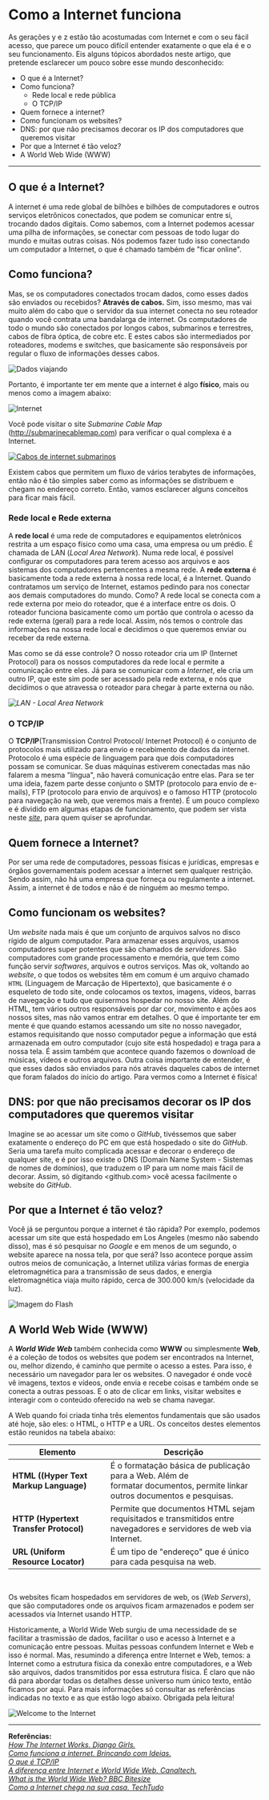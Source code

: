 # Como a Internet funciona

As gerações y e z estão tão acostumadas com Internet e com o seu fácil acesso, que parece um pouco difícil entender exatamente o que ela é e o seu funcionamento. Eis alguns tópicos abordados neste artigo, que pretende esclarecer um pouco sobre esse mundo desconhecido:

- O que é a Internet?
- Como funciona?
    - Rede local e rede pública
    - O TCP/IP
- Quem fornece a internet?
- Como funcionam os websites?
- DNS: por que não precisamos decorar os IP dos computadores que queremos visitar
- Por que a Internet é tão veloz?
- A World Web Wide (WWW)

***

## O que é a Internet?

A internet é uma rede global de bilhões e bilhões de computadores e outros serviços eletrônicos conectados, que podem se comunicar entre si, trocando dados digitais. Como sabemos, com a Internet podemos acessar uma pilha de informações, se conectar com pessoas de todo lugar do mundo e muitas outras coisas. Nós podemos fazer tudo isso conectando um computador a Internet, o que é chamado também de "ficar online".

## Como funciona?
 Mas, se os computadores conectados trocam dados, como esses dados são enviados ou recebidos? **Através de cabos.** Sim, isso mesmo, mas vai muito além do cabo que o servidor da sua internet conecta no seu roteador quando você contrata uma bandalarga de internet. Os computadores de todo o mundo são conectados por longos cabos, submarinos e terrestres, cabos de fibra óptica, de cobre etc. E estes cabos são intermediados por roteadores, modems e switches, que basicamente são responsáveis por regular o fluxo de informações desses cabos.

 ![Dados viajando](assets/dados-viajando.gif "Fluxo de dados")

Portanto, é importante ter em mente que a internet é algo **físico**, mais ou menos como a imagem abaixo:

![Internet](assets/internet.png "Internet - Representação esquemática")

Você pode visitar o site *Submarine Cable Map* (<http://submarinecablemap.com>) para verificar o qual complexa é a Internet.

[![Cabos de internet submarinos](assets/internet-cables.png "Mapa de cabos de internet submarinos")](https://www.submarinecablemap.com/)

Existem cabos que permitem um fluxo de vários terabytes de informações, então não é tão simples saber como as informações se distribuem e chegam no endereço correto. Então, vamos esclarecer alguns conceitos para ficar mais fácil.

### Rede local e Rede externa
A **rede local** é uma rede de computadores e equipamentos eletrônicos restrita a um espaço físico como uma casa, uma empresa ou um prédio. É chamada de LAN (*Local Area Network*). Numa rede local, é possível configurar os computadores para terem acesso aos arquivos e aos sistemas dos computadores pertencentes a mesma rede.
A **rede externa** é basicamente toda a rede externa à nossa rede local, é a Internet. Quando contratamos um serviço de Internet, estamos pedindo para nos conectar aos demais computadores do mundo.
Como? A rede local se conecta com a rede externa por meio do roteador, que é a interface entre os dois. O roteador funciona basicamente como um portão que controla o acesso da rede externa (geral) para a rede local. Assim, nós temos o controle das informações na nossa rede local e decidimos o que queremos enviar ou receber da rede externa.

Mas como se dá esse controle? O nosso roteador cria um IP (Internet Protocol) para os nossos computadores da rede local e permite a comunicação entre eles. Já para se comunicar com a *Internet*, ele cria um outro IP, que este sim pode ser acessado pela rede externa, e nós que decidimos o que atravessa o roteador para chegar à parte externa ou não.

*![LAN - Local Area Network](assets/LAN.jpg "LAN Local Area Netwok")*


### O TCP/IP
O **TCP/IP**(Transmission Control Protocol/ Internet Protocol) é o conjunto de protocolos mais utilizado para envio e recebimento de dados da internet. Protocolo é uma espécie de linguagem para que dois computadores possam se comunicar. Se duas máquinas estiverem conectadas mas não falarem a mesma "língua", não haverá comunicação entre elas. Para se ter uma ideia, fazem parte desse conjunto o SMTP (protocolo para envio de e-mails), FTP (protocolo para envio de arquivos) e o famoso HTTP (protocolo para navegação na web, que veremos mais a frente).
 É um pouco complexo e é dividido em algumas etapas de funcionamento, que podem ser vista neste *[site](https://www.citisystems.com.br/protocolo-tcp-ip/ "Entenda como Funciona o Protocolo TCP-IP")*, para quem quiser se aprofundar.

## Quem fornece a Internet?
Por ser uma rede de computadores, pessoas físicas e jurídicas, empresas e órgãos governamentais podem acessar a internet sem qualquer restrição. Sendo assim, não há uma empresa que forneça ou regulamente a internet. Assim, a internet é de todos e não é de ninguém ao mesmo tempo.

## Como funcionam os websites?
Um *website* nada mais é que um conjunto de arquivos salvos no disco rígido de algum computador. Para armazenar esses arquivos, usamos computadores super potentes  que são chamados de *servidores*. São computadores com grande processamento e memória, que tem como função servir *softwares*, arquivos e outros serviços. Mas ok, voltando ao *website*, o que todos os websites têm em comum é um arquivo chamado `HTML` (Linguagem de Marcação de Hipertexto), que basicamente é o esqueleto de todo site, onde colocamos os textos, imagens, vídeos, barras de navegação e tudo que quisermos hospedar no nosso site.
Além do HTML, tem vários outros responsáveis por dar cor, movimento e ações aos nossos sites, mas não vamos entrar em detalhes.
O que é importante ter em mente é que quando estamos acessando um site no nosso navegador, estamos requisitando que nosso computador pegue a informação que está armazenada em outro computador (cujo site está hospedado) e traga para a nossa tela. É assim também que acontece quando fazemos o download de músicas, vídeos e outros arquivos. 
Outra coisa importante de entender, é que esses dados são enviados para nós através daqueles cabos de internet que foram falados do início do artigo. Para vermos como a Internet é física!

## DNS: por que não precisamos decorar os IP dos computadores que queremos visitar
Imagine se ao acessar um site como o *GitHub*, tivéssemos que saber exatamente o endereço do PC em que está hospedado o site do *GitHub*. Seria uma tarefa muito complicada acessar e decorar o endereço de qualquer site, e é por isso existe o DNS (Domain Name System - Sistemas de nomes de domínios), que traduzem o IP para um nome mais fácil de decorar. Assim, só digitando <github.com> você acessa facilmente o website do *GitHub*.

## Por que a Internet é tão veloz?
Você já se perguntou porque a internet é tão rápida? Por exemplo, podemos acessar um site que está hospedado em Los Angeles (mesmo não sabendo disso), mas é só pesquisar no *Google* e em menos de um segundo, o website aparece na nossa tela, por que será? Isso acontece porque assim outros meios de comunicação, a Internet utiliza várias formas de energia eletromagnética para a transmissão de seus dados, e energia eletromagnética viaja muito rápido, cerca de 300.000 km/s (velocidade da luz).

![Imagem do Flash](assets/flash.gif "Flash")


## A World Web Wide (WWW)
A ***World Wide Web*** também conhecida como **WWW** ou simplesmente **Web**, é a coleção de todos os websites que podem ser encontrados na Internet, ou, melhor dizendo, é caminho que permite o acesso a estes. Para isso, é necessário um navegador para ler os websites. O navegador é onde você vê imagens, textos e vídeos, onde envia e recebe coisas e também onde se conecta a outras pessoas. E o ato de clicar em links, visitar websites e interagir com o conteúdo oferecido na web se chama navegar.

A Web quando foi criada tinha três elementos fundamentais que são usados até hoje, são eles: o HTML, o HTTP e a URL. Os conceitos destes elementos estão reunidos na tabela abaixo: 

| Elemento                               	| Descrição                                                                                                                      	|
|----------------------------------------	|--------------------------------------------------------------------------------------------------------------------------------	|
| **HTML ((Hyper Text Markup Language)** 	| É o formatação básica de publicação para a Web. Além de <br>formatar documentos, permite linkar outros documentos e pesquisas. 	|
| **HTTP (Hypertext Transfer Protocol)** 	| Permite que documentos HTML sejam requisitados e transmitidos entre <br>navegadores e servidores de web via Internet.          	|
| **URL (Uniform Resource Locator)**     	| É um tipo de "endereço" que é único para cada pesquisa na web.                                                                 	|

<br>

Os websites ficam hospedados em servidores de web, os (*Web Servers*), que são computadores onde os arquivos ficam armazenados e podem ser acessados via Internet usando HTTP. <br>

Historicamente, a World Wide Web surgiu de uma necessidade de se facilitar a trasmissão de dados, facilitar o uso e acesso à Internet e a comunicação entre pessoas.
Muitas pessoas confundem Internet e Web e isso é normal. Mas, resumindo a diferença entre Internet e Web, temos: a Internet como a estrutura física da conexão entre computadores, e a Web são arquivos, dados transmitidos por essa estrutura física. É claro que não dá para abordar todas os detalhes desse universo num único texto, então ficamos por aqui. Para mais informações só consultar as referências indicadas no texto e as que estão logo abaixo. Obrigada pela leitura!

![Welcome to the Internet](assets/welcome-to-the-internet.gif "Bem-vindo a Internet!")


***

**Referências:** <br>
*[How The Internet Works. Django Girls.](https://tutorial.djangogirls.org/en/how_the_internet_works/)* <br>
*[Como funciona a internet. Brincando com Ideias.](youtube.com/watch?v=1G48PTHxMco&t=1662s)* <br>
*[O que é TCP/IP](https://www.tecmundo.com.br/o-que-e/780-o-que-e-tcp-ip-.htm)* <br>
*[A diferença entre Internet e World Wide Web. Canaltech.](https://canaltech.com.br/entretenimento/qual-a-diferenca-entre-internet-e-world-wide-web/)* <br>
*[What is the World Wide Web? BBC Bitesize](https://www.bbc.co.uk/bitesize/topics/zkcqn39/articles/z2nbgk7)* <br>
*[Como a Internet chega na sua casa. TechTudo](https://www.techtudo.com.br/noticias/noticia/2011/07/como-internet-chega-na-sua-casa.html)*
